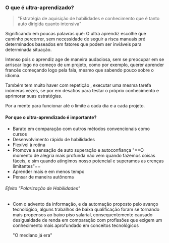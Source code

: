 ### O que é ultra-aprendizado?
> "Estratégia de aquisição de habilidades e conhecimento que é tanto auto dirigida quanto intensiva"

Significando em poucas palavras quê: O ultra aprendiz escolhe que caminho percorrer, sem necessidade de seguir a risca manuais pré determinados baseados em fatores que podem ser inviáveis para determinada situação. 

Intenso pois o aprendiz age de maneira audaciosa, sem se preocupar em se arriscar logo no começo de um projeto, como por exemplo, querer aprender francês começando logo pela fala, mesmo que sabendo pouco sobre o idioma. 

Também tem muito haver com repetição , executar uma mesma tarefa inúmeras vezes, se por em desafios para testar o próprio conhecimento e aprimorar suas estratégias.

Por a mente para funcionar até o limite a cada dia e a cada projeto.

#### Por que o ultra-aprendizado é importante?

- Barato em comparação com outros métodos convencionais como cursos
- Desenvolvimento rápido de habilidades 
- Flexível à rotina
- Promove a sensação de auto superação e autoconfiança "==O momento de alegria mais profunda não vem quando fazemos coisas fáceis, e sim quando atingimos nosso potencial e superamos as crenças limitantes"==
- Aprender mais e em menos tempo 
- Pensar de maneira autônoma

###### Efeito "Polarização de Habilidades"
- Com o advento da informação, e da automação proposto pelo avanço tecnológico, alguns trabalhos de baixa qualificação foram se tornando mais propensos ao baixo piso salarial, consequentemente causado desigualdade de renda em comparação com profissões que exigem um conhecimento mais aprofundado em conceitos tecnológicos

    "O mediano já era"

